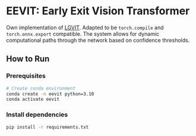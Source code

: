 # EEVIT: Early Exit Vision Transformer

Own implementation of [LGVIT](https://arxiv.org/abs/2308.00255). Adapted to be `torch.compile` and `torch.onnx.export` compatible.
The system allows for dynamic computational paths through the network based on confidence thresholds.

## How to Run
### Prerequisites
```bash
# Create conda environment
conda create -n eevit python=3.10
conda activate eevit
```

### Install dependencies
```bash
pip install -r requirements.txt
```